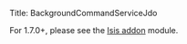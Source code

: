 Title: BackgroundCommandServiceJdo

[//]: # (content copied to user-guide_reference_domain-services_background-command-service)

For 1.7.0+, please see the [Isis addon](http://github.com/isisaddons/isis-module-command) module.

